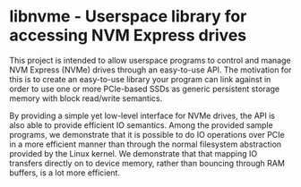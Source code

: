 libnvme - Userspace library for accessing NVM Express drives
==============================================================================

This project is intended to allow userspace programs to control and manage 
NVM Express (NVMe) drives through an easy-to-use API. The motivation for this
is to create an easy-to-use library your program can link against in order to
use one or more PCIe-based SSDs as generic persistent storage memory with
block read/write semantics.

By providing a simple yet low-level interface for NVMe drives, the API is also
able to provide efficient IO semantics. Among the provided sample programs,
we demonstrate that it is possible to do IO operations over PCIe in a more
efficient manner than through the normal filesystem abstraction provided by 
the Linux kernel. We demonstrate that that mapping IO transfers directly on
to device memory, rather than bouncing through RAM buffers, is a lot more
efficient.
